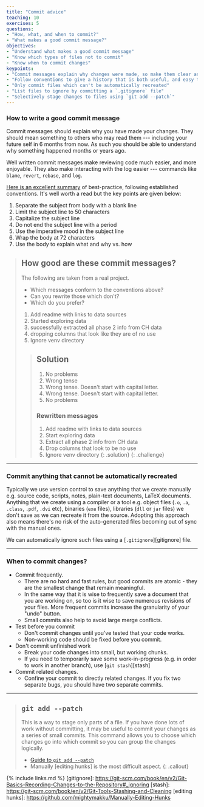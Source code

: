 ```yaml
---
title: "Commit advice"
teaching: 10
exercises: 5
questions:
- "How, what, and when to commit?"
- "What makes a good commit message?"
objectives:
- "Understand what makes a good commit message"
- "Know which types of files not to commit"
- "Know when to commit changes"
keypoints:
- "Commit messages explain why changes were made, so make them clear and concise"
- "Follow conventions to give a history that is both useful, and easy to read"
- "Only commit files which can't be automatically recreated"
- "List files to ignore by committing a `.gitignore` file"
- "Selectively stage changes to files using `git add --patch`"
---
```


### How to write a good commit message

Commit messages should explain why you have made your changes. They should mean
something to others who may read them --- including your future self in 6 months
from now.
As such you should be able to understand why something happened months
or years ago.

Well written commit messages make reviewing code much easier, and more enjoyable.
They also make interacting with the log easier --- commands like `blame`, `revert`,
`rebase`, and `log`.

[Here is an excellent summary](http://chris.beams.io/posts/git-commit/) of
best-practice, following established conventions.
It's well worth a read but the key points are given below:

1. Separate the subject from body with a blank line
2. Limit the subject line to 50 characters
3. Capitalize the subject line
4. Do not end the subject line with a period
5. Use the imperative mood in the subject line
6. Wrap the body at 72 characters
7. Use the body to explain what and why vs. how

> ## How good are these commit messages?
> The following are taken from a real project.
> - Which messages conform to the conventions above?
> - Can you rewrite those which don't?
> - Which do you prefer?
>
>
> 1. Add readme with links to data sources
> 1. Started exploring data
> 1. successfully extracted all phase 2 info from CH data
> 1. dropping columns that look like they are of no use
> 1. Ignore venv directory
>
> > ## Solution
> > 1. No problems
> > 1. Wrong tense
> > 1. Wrong tense. Doesn't start with capital letter.
> > 1. Wrong tense. Doesn't start with capital letter.
> > 1. No problems
> >
> > ### Rewritten messages
> > 1. Add readme with links to data sources
> > 1. Start exploring data
> > 1. Extract all phase 2 info from CH data
> > 1. Drop columns that look to be no use
> > 1. Ignore venv directory
> {: .solution}
{: .challenge}
---

### Commit anything that cannot be automatically recreated

Typically we use version control to save anything that we create manually
e.g. source code, scripts, notes, plain-text documents, LaTeX documents.
Anything that we create using a compiler or a tool e.g. object files (`.o`,
`.a`, `.class`, `.pdf`, `.dvi` etc), binaries (`exe` files), libraries (`dll`
or `jar` files) we don't save as we can recreate it from the source. Adopting
this approach also means there's no risk of the auto-generated files becoming
out of sync with the manual ones.

We can automatically ignore such files using a
[`.gitignore`][gitignore] file.

---

### When to commit changes?

- Commit frequently.
	- There are no hard and fast rules, but good commits are atomic -
	  they are the smallest change that remain meaningful.
	- In the same way that it is wise to frequently save a document that you are
	  working on, so too is it wise to save numerous revisions of your files.
	  More frequent commits increase the granularity of your "undo" button.
	- Small commits also help to avoid large merge conflicts.
- Test before you commit
	- Don't commit changes until you've tested that your code works.
	- Non-working code should be fixed before you commit.
- Don't commit unfinished work
	- Break your code changes into small, but working chunks.
	- If you need to temporarily save some work-in-progress
	  (e.g. in order to work in another branch),
	  use [`git stash`][stash]
- Commit related changes.
	- Confine your commit to directly related changes.
	  If you fix two separate bugs, you should have two separate commits.

---

> ## `git add --patch`
> This is a way to stage only parts of a file. If you have done lots of work
> without committing, it may be useful to commit your changes as a series of
> small commits. This command allows you to choose which changes go into which
> commit so you can group the changes logically.
> - [Guide to `git add --patch`](
> http://nuclearsquid.com/writings/git-add/)
> - Manually [editing hunks] is the  most difficult aspect.
{: .callout}

{% include links.md %}
[gitignore]: https://git-scm.com/book/en/v2/Git-Basics-Recording-Changes-to-the-Repository#_ignoring
[stash]: https://git-scm.com/book/en/v2/Git-Tools-Stashing-and-Cleaning
[editing hunks]: https://github.com/mightymakku/Manually-Editing-Hunks
